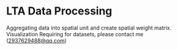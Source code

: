 # LTA Data Processing
Aggregating data into spatial unit and create spatial weight matrix.
Visualization
Requiring for datasets, please contact me (2937629488@qq.com)
